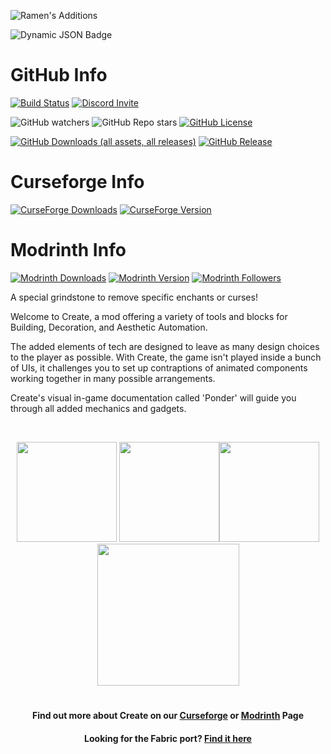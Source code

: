 ![Ramen's Additions](https://raw.githubusercontent.com/Ramen5914/Ramens-Additions/main/Blender/Renders/markdown.png)

![Dynamic JSON Badge](https://img.shields.io/badge/dynamic/json?url=https%3A%2F%2Fraw.githubusercontent.com%2FRamen5914%2FRamens-Additions%2Fmain%2Fupdate.json&query=%24.versions&style=for-the-badge&logo=semver&label=Versions%20Available&color=blue)

# GitHub Info
[![Build Status](https://img.shields.io/github/actions/workflow/status/ramen5914/ramens-additions/build.yml?style=for-the-badge&logo=github)](https://github.com/Ramen5914/Ramens-Additions/actions/workflows/build.yml)
[![Discord Invite](https://img.shields.io/discord/1284033904344567828?style=for-the-badge&logo=discord&color=%235865F2)](https://discord.gg/Fp7AT6uaD8)

![GitHub watchers](https://img.shields.io/github/watchers/ramen5914/ramens-additions?style=for-the-badge&logo=github)
![GitHub Repo stars](https://img.shields.io/github/stars/ramen5914/ramens-additions?style=for-the-badge&logo=github)
[![GitHub License](https://img.shields.io/github/license/ramen5914/ramens-additions?style=for-the-badge&color=blue)](https://github.com/Ramen5914/Ramens-Additions/blob/main/LICENSE)

[![GitHub Downloads (all assets, all releases)](https://img.shields.io/github/downloads/ramen5914/ramens-additions/total?style=for-the-badge&logo=github&color=blue)](https://github.com/Ramen5914/Ramens-Additions/releases)
[![GitHub Release](https://img.shields.io/github/v/release/ramen5914/ramens-additions?include_prereleases&sort=semver&display_name=tag&style=for-the-badge&logo=github&color=blue&cacheSeconds=z)](https://github.com/Ramen5914/Ramens-Additions/releases)

# Curseforge Info
[![CurseForge Downloads](https://img.shields.io/curseforge/dt/238222?style=for-the-badge&logo=curseforge&color=%23F16436)](https://www.curseforge.com/minecraft/mc-mods/ramens-additions)
[![CurseForge Version](https://img.shields.io/curseforge/v/238222?style=for-the-badge&logo=curseforge&label=Latest%20Version&color=%23F16436)](https://www.curseforge.com/minecraft/mc-mods/ramens-additions)

# Modrinth Info
[![Modrinth Downloads](https://img.shields.io/modrinth/dt/P7dR8mSH?style=for-the-badge&logo=modrinth&color=%2300AF5C)](https://modrinth.com/mod/ramens-additions)
[![Modrinth Version](https://img.shields.io/modrinth/v/P7dR8mSH?style=for-the-badge&logo=modrinth&label=Latest%20Version&color=%2300AF5C)](https://modrinth.com/mod/ramens-additions)
[![Modrinth Followers](https://img.shields.io/modrinth/followers/P7dR8mSH?style=for-the-badge&logo=modrinth&color=%2300AF5C)](https://modrinth.com/mod/ramens-additions)

A special grindstone to remove specific enchants or curses!

<p>Welcome to Create, a mod offering a variety of tools and blocks for Building, Decoration, and Aesthetic Automation.</p>
<p>The added elements of tech are designed to leave as many design choices to the player as possible. With Create, the game isn't played inside a bunch of UIs, it challenges you to set up contraptions of animated components working together in many possible arrangements.</p>
<p>Create's visual in-game documentation called 'Ponder' will guide you through all added mechanics and gadgets.</p>
<p> </p>
<p align="center"><a href="https://github.com/Creators-of-Create/Create/issues"><img src="https://i.imgur.com/qPmjSXy.png" width="160" /></a> <a href="https://www.youtube.com/channel/UCrKV2QTuyGcv4E3eSJpBiYA/playlists"><img src="https://i.imgur.com/L1bU9mr.png" width="160" /></a><a href="https://discord.gg/hmaD7Se"><img src="https://i.imgur.com/uf6V9ZX.png" width="160" /></a> <a href="https://github.com/Creators-of-Create/Create/wiki/Supporting-the-Project"><img src="https://i.imgur.com/fHQ45KR.png" width="227" /></a></p>

<h1></h1>
<h4 align="center">Find out more about Create on our <a href="https://www.curseforge.com/minecraft/mc-mods/create">Curseforge</a> or <a href="https://modrinth.com/mod/create">Modrinth</a> Page</h4>
<h4 align="center">Looking for the Fabric port? <a href="https://github.com/Fabricators-of-Create/Create">Find it here</a></h4>
